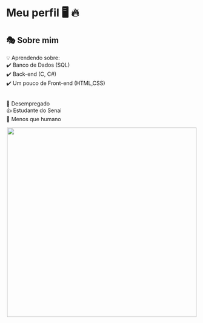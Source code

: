 # Meu perfil 🖥️ 🔥 

## 🎭 Sobre mim  

💡 Aprendendo sobre:<br>
✔️ Banco de Dados (SQL)<br>
✔️ Back-end (C, C#)<br>
✔️ Um pouco de Front-end (HTML,CSS)<br><br>
  
 💩 Desempregado<br>
 👍 Estudante do Senai<br>
 🍥 Menos que humano


<div align="center">
  <img src="https://media.giphy.com/media/qgQUggAC3Pfv687qPC/giphy.gif" width="500px">
</div>
<svg width="600" height="150" viewBox="0 0 600 150" xmlns="http://www.w3.org/2000/svg">
    <style>
     ![Anime](https://media.giphy.com/media/QpVUMRUJGokfqXyfa1/giphy.gif)
